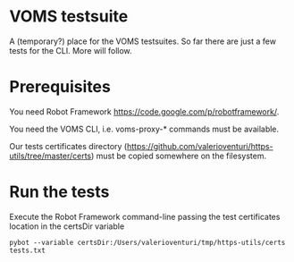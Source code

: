 
VOMS testsuite
==============

A (temporary?) place for the VOMS testsuites. So far there are just a few tests for the CLI. More will follow. 

Prerequisites
=============

You need Robot Framework https://code.google.com/p/robotframework/.

You need the VOMS CLI, i.e. voms-proxy-* commands must be available.

Our tests certificates directory (https://github.com/valerioventuri/https-utils/tree/master/certs) must be copied somewhere on the filesystem.

Run the tests
=============

Execute the Robot Framework command-line passing the test certificates location in the certsDir variable  

    pybot --variable certsDir:/Users/valerioventuri/tmp/https-utils/certs tests.txt

